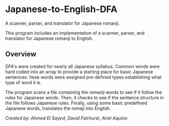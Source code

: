 # Japanese-to-English-DFA
A scanner, parser, and translator for Japanese romanji.

This program includes an implementation of a scanner, parser, and translator for Japanese romanji to English.

## Overview
DFA's were created for nearly all Japanese syllabus.
Common words were hard coded into an array to provide a starting place for basic Japanese sentences. 
hese words were assigned pre-defined types establishing what type of word it is.

The program scans a file containing the romanji words to see if it follow the rules for Japanese words.
Then, it checks to see if the sentence structure in the file follows Japanese rules.
Finally, using some basic predefined Japanese words, translates the romaji into English.


*Created by: Ahmed El Sayed, David Fairhurst, Ariel Aquino*
